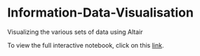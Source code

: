 # Information-Data-Visualisation
Visualizing the various sets of data using Altair

To view the full interactive notebook, click on this [link](https://nbviewer.org/github/haet97trivedi/Information-Data-Visualisation/blob/master/Information%20Visualisation%20-%20Using%20Altair%20.ipynb#).

